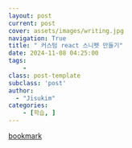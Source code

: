 ```yaml
---
layout: post
current: post
cover: assets/images/writing.jpg
navigation: True
title: " 커스텀 react 스니펫 만들기"
date: 2024-11-08 04:25:00
tags:
    - 
class: post-template
subclass: 'post'
author: 
  - "Jisukim"
categories:
    - [학습, ]
---
```


[bookmark](https://jskdev.vercel.app/docs/dev/React/2024-11-08-custom-snippets/)

